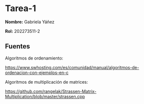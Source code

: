 # Tarea-1

**Nombre:** Gabriela Yáñez

**Rol:** 202273511-2

## Fuentes

Algoritmos de ordenamiento:

https://www.swhosting.com/es/comunidad/manual/algoritmos-de-ordenacion-con-ejemplos-en-c

Algoritmos de multiplicación de matrices:

https://github.com/rangelak/Strassen-Matrix-Multiplication/blob/master/strassen.cpp
